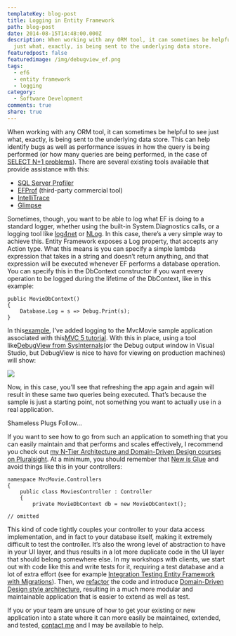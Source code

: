 ```yaml
---
templateKey: blog-post
title: Logging in Entity Framework
path: blog-post
date: 2014-08-15T14:48:00.000Z
description: When working with any ORM tool, it can sometimes be helpful to see
  just what, exactly, is being sent to the underlying data store.
featuredpost: false
featuredimage: /img/debugview_ef.png
tags:
  - ef6
  - entity framework
  - logging
category:
  - Software Development
comments: true
share: true
---
```

When working with any ORM tool, it can sometimes be helpful to see just what, exactly, is being sent to the underlying data store. This can help identify bugs as well as performance issues in how the query is being performed (or how many queries are being performed, in the case of [SELECT N+1 problems](http://www.codeproject.com/Articles/102647/Select-N-Problem-How-to-Decrease-Your-ORM-Perfor)). There are several existing tools available that provide assistance with this:

* [SQL Server Profiler](http://msdn.microsoft.com/en-us/library/ms181091.aspx)
* [EFProf](http://www.hibernatingrhinos.com/products/efprof) (third-party commercial tool)
* [IntelliTrace](http://peterkellner.net/2013/05/05/using-intellitrace-with-entity-framework-in-visual-studio-2012/)
* [Glimpse](https://www.nuget.org/packages/Glimpse.EF6)

Sometimes, though, you want to be able to log what EF is doing to a standard logger, whether using the built-in System.Diagnostics calls, or a logging tool like [log4net](https://www.google.com/url?sa=t&rct=j&q=&esrc=s&source=web&cd=1&cad=rja&uact=8&ved=0CB8QFjAA&url=http%3A%2F%2Flogging.apache.org%2Flog4net%2F&ei=im_uU5_LH4mAygSdm4K4BA&usg=AFQjCNEdDcVKM8X4j-ILZQt9pLW1G13vdA&bvm=bv.73231344,d.aWw) or [NLog](https://www.google.com/url?sa=t&rct=j&q=&esrc=s&source=web&cd=1&cad=rja&uact=8&ved=0CB0QFjAA&url=http%3A%2F%2Fnlog-project.org%2F&ei=lW_uU8STE4mNyATZvoCAAw&usg=AFQjCNFFFNdj1vDQrQYPlAJjYoqJ8zuxeg&bvm=bv.73231344,d.aWw). In this case, there’s a very simple way to achieve this. Entity Framework exposes a Log property, that accepts any Action<string> type. What this means is you can specify a simple lambda expression that takes in a string and doesn’t return anything, and that expression will be executed whenever EF performs a database operation. You can specify this in the DbContext constructor if you want every operation to be logged during the lifetime of the DbContext, like in this example:

```
public MovieDbContext()
{
    Database.Log = s => Debug.Print(s);
}
```

In this[example](https://github.com/ardalis/MvcMovieEFLogAndCache), I’ve added logging to the MvcMovie sample application associated with this[MVC 5 tutorial](http://www.asp.net/mvc/tutorials/mvc-5/introduction/getting-started). With this in place, using a tool like[DebugView from SysInternals](http://technet.microsoft.com/en-us/sysinternals/bb842059.aspx)(or the Debug output window in Visual Studio, but DebugView is nice to have for viewing on production machines) will show:

![](/img/debugview_ef.png)

Now, in this case, you’ll see that refreshing the app again and again will result in these same two queries being executed. That’s because the sample is just a starting point, not something you want to actually use in a real application.

Shameless Plugs Follow…

If you want to see how to go from such an application to something that you can easily maintain and that performs and scales effectively, I recommend you check out [my N-Tier Architecture and Domain-Driven Design courses on Pluralsight](http://pluralsight.com/training/Authors/Details?handle=steve-smith). At a minimum, you should remember that [New is Glue](http://ardalis.com/new-is-glue) and avoid things like this in your controllers:

```
namespace MvcMovie.Controllers
{
    public class MoviesController : Controller
    {
        private MovieDbContext db = new MovieDbContext();
 
// omitted
```

This kind of code tightly couples your controller to your data access implementation, and in fact to your database itself, making it extremely difficult to test the controller. It’s also the wrong level of abstraction to have in your UI layer, and thus results in a lot more duplicate code in the UI layer that should belong somewhere else. In my workshops with clients, we start out with code like this and write tests for it, requiring a test database and a lot of extra effort (see for example [Integration Testing Entity Framework with Migrations](http://blog.falafel.com/integration-testing-entity-framework-migrations/)). Then, we [refactor](http://pluralsight.com/training/Courses/TableOfContents/refactoring-fundamentals) the code and introduce [Domain-Driven Design style architecture](http://pluralsight.com/training/courses/TableOfContents?courseName=domain-driven-design-fundamentals), resulting in a much more modular and maintainable application that is easier to extend as well as test.

If you or your team are unsure of how to get your existing or new application into a state where it can more easily be maintained, extended, and tested, [contact me](http://ardalis.com/contact) and I may be available to help.
